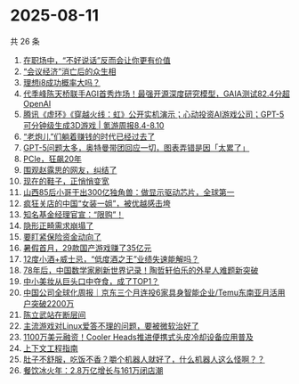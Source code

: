 # 2025-08-11

共 26 条

<!-- BEGIN 36KR -->
<!-- 最后更新时间 2025-08-11 07:25:41 +0800 -->
1. [在职场中，“不好说话”反而会让你更有价值](https://36kr.com/p/3391506601773193)
1. [“会议经济”消亡后的众生相](https://36kr.com/p/3415309866290825)
1. [理想i8成功概率大吗？](https://36kr.com/p/3415498482929031)
1. [代季峰陈天桥联手AGI首秀炸场！最强开源深度研究模型，GAIA测试82.4分超OpenAI](https://36kr.com/p/3416470723644802)
1. [腾讯《虚环》《穿越火线：虹》公开实机演示；心动投资AI游戏公司；GPT-5可分钟级生成3D游戏 | 氪游周报8.4-8.10](https://36kr.com/p/3416314590711425)
1. [“老炮儿”们躺着赚钱的时代已经过去了](https://36kr.com/p/3416294766153088)
1. [GPT-5问题太多，奥特曼带团回应一切，图表弄错是因「太累了」](https://36kr.com/p/3415205326982529)
1. [PCIe，狂飙20年](https://36kr.com/p/3416373819199111)
1. [围观赵露思的网友，纠结了](https://36kr.com/p/3416328223608452)
1. [现在的鞋子，正悄悄变宽](https://36kr.com/p/3416666970099336)
1. [山西85后小哥干出300亿独角兽：做显示驱动芯片，全球第一](https://36kr.com/p/3415571926781313)
1. [疯狂关店的中国“女装一姐”，被优越感击垮](https://36kr.com/p/3415256837033346)
1. [知名基金经理官宣：“限购”！](https://36kr.com/p/3415403072277895)
1. [隐形正畸需求崩塌了](https://36kr.com/p/3415556443524484)
1. [要盯紧保险资金动向了](https://36kr.com/p/3415551660821892)
1. [暑假首月，29款国产游戏赚了35亿元](https://36kr.com/p/3415319052930437)
1. [12度小酒+威士忌，“低度酒之王”业绩失速能解吗？](https://36kr.com/p/3415388212612481)
1. [78年后，中国数学家刷新世界记录！陶哲轩伯乐的外星人难题新突破](https://36kr.com/p/3416771765407366)
1. [中小美妆从巨头口中夺食，成了TOP1？](https://36kr.com/p/3415552524324227)
1. [中国公司全球化周报｜京东三个月连投6家具身智能企业/Temu东南亚月活用户突破2200万](https://36kr.com/p/3417004152245633)
1. [陈立武站在断层间](https://36kr.com/p/3415229090680201)
1. [主流游戏对Linux爱答不理的问题，要被微软治好了](https://36kr.com/p/3415422237478533)
1. [1100万美元融资！Cooler Heads推进便携式头皮冷却设备应用普及](https://36kr.com/p/3416268332764553)
1. [上下文工程指南](https://36kr.com/p/3390950927124616)
1. [肚子不舒服，吃饭不香？嚼个机器人就好了，什么机器人这么怪啊？？](https://36kr.com/p/3416177755344265)
1. [餐饮冰火年：2.8万亿增长与161万闭店潮](https://36kr.com/p/3416790853638279)
<!-- END 36KR -->